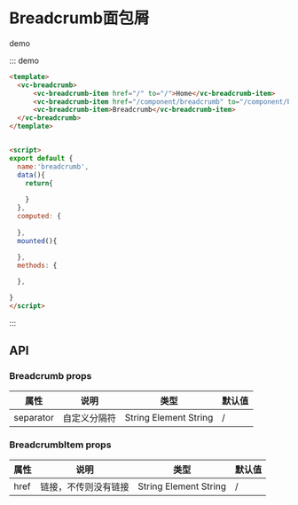 # Breadcrumb面包屑

demo

::: demo

```HTML
<template>
  <vc-breadcrumb>
      <vc-breadcrumb-item href="/" to="/">Home</vc-breadcrumb-item>
      <vc-breadcrumb-item href="/component/breadcrumb" to="/component/breadcrumb">Components</vc-breadcrumb-item>
      <vc-breadcrumb-item>Breadcrumb</vc-breadcrumb-item>
  </vc-breadcrumb>
</template>


<script>
export default {
  name:'breadcrumb',
  data(){
    return{
     
    }
  },
  computed: {
    
  },
  mounted(){
    
  },
  methods: {

  },

}
</script>

```
:::
## API
### Breadcrumb props
| 属性    | 说明     | 类型     |默认值     |
| ------- | -------- |-------- |-------- |
| separator   |   自定义分隔符 | String  Element String | / |
### BreadcrumbItem  props
| 属性    | 说明     | 类型     |默认值     |
| ------- | -------- |-------- |-------- |
| href   |   链接，不传则没有链接 | String  Element String | / |